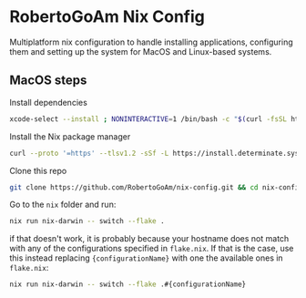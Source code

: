 # RobertoGoAm Nix Config

Multiplatform nix configuration to handle installing applications, configuring them and setting up the system for MacOS and Linux-based systems.

## MacOS steps

Install dependencies

```bash
xcode-select --install ; NONINTERACTIVE=1 /bin/bash -c "$(curl -fsSL https://raw.githubusercontent.com/Homebrew/install/HEAD/install.sh)" && echo 'eval "$(/opt/homebrew/bin/brew shellenv)"' >> ~/.zprofile && eval "$(/opt/homebrew/bin/brew shellenv)" && brew install git
```

Install the Nix package manager

```bash
curl --proto '=https' --tlsv1.2 -sSf -L https://install.determinate.systems/nix | sh -s -- install && . /nix/var/nix/profiles/default/etc/profile.d/nix-daemon.sh
```

Clone this repo

```bash
git clone https://github.com/RobertoGoAm/nix-config.git && cd nix-config
```

Go to the `nix` folder and run:

```bash
nix run nix-darwin -- switch --flake .
```

if that doesn't work, it is probably because your hostname does not match with any of the configurations specified in `flake.nix`. If that is the case, use this instead replacing `{configurationName}` with one the available ones in `flake.nix`:

```bash
nix run nix-darwin -- switch --flake .#{configurationName}
```
